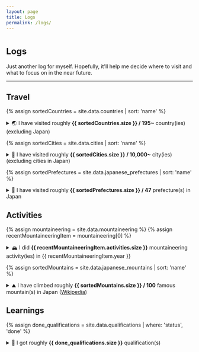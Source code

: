 ```yaml
---
layout: page
title: Logs
permalink: /logs/
---
```


<h1><small>Logs</small></h1>

Just another log for myself. Hopefully, it'll help me decide where to visit and what to focus on in the near future.

<hr>

<h2>Travel</h2>

{% assign sortedCountries = site.data.countries | sort: 'name' %}
<details>
<summary>🌏 I have visited roughly <b>{{ sortedCountries.size }} / 195~</b> country(ies) (excluding Japan)</summary>
{% for country in sortedCountries %}
<ul style="margin-top:0;margin-bottom:0;"><li>{{ country.name }} {{ country.flag  }}</li></ul>
{% endfor %}
</details>

{% assign sortedCities = site.data.cities | sort: 'name' %}
<details>
<summary>🌃 I have visited roughly <b>{{ sortedCities.size }} / 10,000~</b> city(ies) (excluding cities in Japan)</summary>
{% for city in sortedCities %}
<ul style="margin-top:0;margin-bottom:0;"><li>{{ city.name }}, {{ city.country }}</li></ul>
{% endfor %}
</details>

{% assign sortedPrefectures = site.data.japanese_prefectures | sort: 'name' %}
<details>
<summary>🗾 I have visited roughly <b>{{ sortedPrefectures.size }} / 47</b> prefecture(s) in Japan</summary>
{% for prefecture in sortedPrefectures %}
<ul style="margin-top:0;margin-bottom:0;"><li>{{ prefecture.name }}</li></ul>
{% endfor %}
</details>

<h2>Activities</h2>

{% assign mountaineering = site.data.mountaineering %}
{% assign recentMountaineeringItem = mountaineering[0] %}
<details>
<summary>🏔 I did <b>{{ recentMountaineeringItem.activities.size }}</b> mountaineering activity(ies) in {{ recentMountaineeringItem.year }}</summary>
{% for item in mountaineering %}
<p><b>{{ item.year }}</b></p>
<ul style="margin-top:0;margin-bottom:0;">
{% for activity in item.activities %}
<li>{{ activity.flag }} {{ activity.name }}, {{ activity.category | default: '-' }}, {{ activity.altitude | default: '-' }}, {{ activity.date | default: '-' }}
{% if activity.note != '' %}
<blockquote><p>{{ activity.note }}</p></blockquote>
{% endif %}
</li>
{% endfor %}
</ul>
{% endfor %}
</details>

{% assign sortedMountains = site.data.japanese_mountains | sort: 'name' %}
<details>
<summary>⛰ I have climbed roughly <b>{{ sortedMountains.size }} / 100</b> famous mountain(s) in Japan (<a href="https://en.wikipedia.org/wiki/100_Famous_Japanese_Mountains#List_by_region">Wikipedia</a>)</summary>
{% for mountain in sortedMountains %}
<ul style="margin-top:0;margin-bottom:0;"><li>{{ mountain.name }}, {{ mountain.area }} ({{ mountain.altitude }})</li></ul>
{% endfor %}
</details>

<h2>Learnings</h2>

{% assign done_qualifications = site.data.qualifications | where: 'status', 'done' %}
<details>
<summary>📖 I got roughly <b>{{ done_qualifications.size }}</b> qualification(s)</summary>
<ul style="margin-top:0;margin-bottom:0;">
{% for qualification in site.data.qualifications %}
<li>{{ qualification.name }}, {{ qualification.date | default: '-' }}</li>
{% endfor %}
</ul>
</details>
